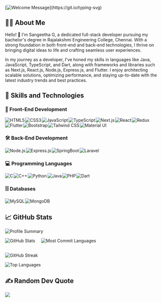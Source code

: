 [![Welcome Message](https://readme-typing-svg.herokuapp.com?font=Fira+Code&size=22&pause=1000&vCenter=true&random=false&lines=Welcome+to+my+GitHub+Profile!)](https://git.io/typing-svg)

## 👩‍💻 About Me

Hello! 👋 I'm Sangeetha G, a dedicated full-stack developer pursuing my bachelor's degree in Rajalakshmi Engineering College, Chennai. With a strong foundation in both front-end and back-end technologies, I thrive on bringing digital ideas to life and crafting seamless user experiences.

In my journey as a developer, I've honed my skills in languages like Java, JavaScript, TypeScript, and Dart, along with frameworks and libraries such as Next.js, React.js, Node.js, Express.js, and Flutter. I enjoy architecting scalable solutions, optimizing performance, and staying up-to-date with the latest industry trends and best practices.

## 🚀 Skills and Technologies

### 🎨 Front-End Development

<div style="display: flex; flex-wrap: wrap;">
    <img src="https://img.shields.io/badge/HTML5-E34F26?style=for-the-badge&logo=html5&logoColor=white" alt="HTML5" style="margin-right: 2px;" />
    <img src="https://img.shields.io/badge/CSS3-1572B6?style=for-the-badge&logo=css3&logoColor=white" alt="CSS3" style="margin-right: 2px;" />
    <img src="https://img.shields.io/badge/JavaScript-F7DF1E?style=for-the-badge&logo=javascript&logoColor=black" alt="JavaScript" style="margin-right: 2px;" />
    <img src="https://img.shields.io/badge/TypeScript-007ACC?style=for-the-badge&logo=typescript&logoColor=white" alt="TypeScript" style="margin-right: 2px;" />
    <img src="https://img.shields.io/badge/Next.js-000000?style=for-the-badge&logo=nextdotjs&logoColor=white" alt="Next.js" style="margin-right: 2px;" />
    <img src="https://img.shields.io/badge/React-20232A?style=for-the-badge&logo=react&logoColor=61DAFB" alt="React" style="margin-right: 2px;" />
    <img src="https://img.shields.io/badge/Redux-593D88?style=for-the-badge&logo=redux&logoColor=white" alt="Redux" style="margin-right: 2px;" />
    <img src="https://img.shields.io/badge/Flutter-02569B?style=for-the-badge&logo=flutter&logoColor=white" alt="Flutter" style="margin-right: 2px;" />
    <img src="https://img.shields.io/badge/Bootstrap-563D7C?style=for-the-badge&logo=bootstrap&logoColor=white" alt="Bootstrap" style="margin-right: 2px;" />
    <img src="https://img.shields.io/badge/Tailwind_CSS-38B2AC?style=for-the-badge&logo=tailwind-css&logoColor=white" alt="Tailwind CSS" style="margin-right: 2px;" />
    <img src="https://img.shields.io/badge/Material--UI-0081CB?style=for-the-badge&logo=material-ui&logoColor=white" alt="Material UI" style="margin-right: 2px;" />
</div>

### 🛠️ Back-End Development

<div style="display: flex; flex-wrap: wrap;">
    <img src="https://img.shields.io/badge/Node.js-43853D?style=for-the-badge&logo=node.js&logoColor=white" alt="Node.js" style="margin-right: 2px;" />
    <img src="https://img.shields.io/badge/Express.js-404D59?style=for-the-badge" alt="Express.js" style="margin-right: 2px;" />
    <img src="https://img.shields.io/badge/SpringBoot-43853D?style=for-the-badge&logo=springboot&logoColor=white" alt="SpringBoot" style="margin-right: 2px;" />
    <img src="https://img.shields.io/badge/Laravel-FF2D20?style=for-the-badge&logo=laravel&logoColor=white" alt="Laravel" style="margin-right: 2px;" />
</div>

### 💻 Programming Languages

<div style="display: flex; flex-wrap: wrap;">
    <img src="https://img.shields.io/badge/C-00599C?style=for-the-badge&logo=c&logoColor=white" alt="C" style="margin-right: 2px;" />
    <img src="https://img.shields.io/badge/C%2B%2B-00599C?style=for-the-badge&logo=c%2B%2B&logoColor=white" alt="C++" style="margin-right: 2px;" />
    <img src="https://img.shields.io/badge/Python-14354C?style=for-the-badge&logo=python&logoColor=white" alt="Python" style="margin-right: 2px;" />
    <img src="https://img.shields.io/badge/Java-ED8B00?style=for-the-badge&logo=openjdk&logoColor=white" alt="Java" style="margin-right: 2px;" />
    <img src="https://img.shields.io/badge/PHP-777BB4?style=for-the-badge&logo=php&logoColor=white" alt="PHP" style="margin-right: 2px;" />
    <img src="https://img.shields.io/badge/Dart-0175C2?style=for-the-badge&logo=dart&logoColor=white" alt="Dart" style="margin-right: 2px;" />
</div>

### 🗄️ Databases

<div style="display: flex; flex-wrap: wrap;">
    <img src="https://img.shields.io/badge/MySQL-00000F?style=for-the-badge&logo=mysql&logoColor=white" alt="MySQL" style="margin-right: 2px;" />
    <img src="https://img.shields.io/badge/MongoDB-4EA94B?style=for-the-badge&logo=mongodb&logoColor=white" alt="MongoDB" style="margin-right: 2px;" />
</div>

## 📈 GitHub Stats

![Profile Summary](http://github-profile-summary-cards.vercel.app/api/cards/profile-details?username=Sangeetha2125&theme=vision_friendly_dark&card_width=500)

<div style="display: flex; flex-wrap: wrap; gap:20px">
    <img src="http://github-profile-summary-cards.vercel.app/api/cards/stats?username=Sangeetha2125&theme=vision_friendly_dark" alt="GitHub Stats"> 
    <img src="http://github-profile-summary-cards.vercel.app/api/cards/most-commit-language?username=Sangeetha2125&theme=vision_friendly_dark" alt="Most Commit Languages">
</div> <br />

![GitHub Streak](https://github-readme-streak-stats.herokuapp.com/?user=Sangeetha2125&theme=vision-friendly-dark&hide_border=true&card_width=500)

![Top Languages](https://github-readme-stats.vercel.app/api/top-langs/?username=Sangeetha2125&theme=vision-friendly-dark&include_all_commits=true&count_private=true&card_width=500&hide_border=true) 

<!-- ## 🏆 Leetcode Stats
![](https://leetcard.jacoblin.cool/gsangeetha-dev?font=Dancing_Script&border_radius=8) -->

## ✍️ Random Dev Quote
![](https://quotes-github-readme.vercel.app/api?type=horizontal&theme=catppuccin_mocha)
